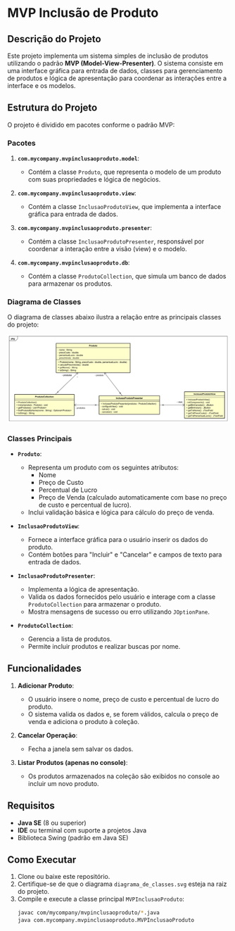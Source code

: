 # MVP Inclusão de Produto

## Descrição do Projeto

Este projeto implementa um sistema simples de inclusão de produtos utilizando o padrão **MVP (Model-View-Presenter)**. O sistema consiste em uma interface gráfica para entrada de dados, classes para gerenciamento de produtos e lógica de apresentação para coordenar as interações entre a interface e os modelos.

## Estrutura do Projeto

O projeto é dividido em pacotes conforme o padrão MVP:

### Pacotes

1. **`com.mycompany.mvpinclusaoproduto.model`**:
   - Contém a classe `Produto`, que representa o modelo de um produto com suas propriedades e lógica de negócios.
   
2. **`com.mycompany.mvpinclusaoproduto.view`**:
   - Contém a classe `InclusaoProdutoView`, que implementa a interface gráfica para entrada de dados.
   
3. **`com.mycompany.mvpinclusaoproduto.presenter`**:
   - Contém a classe `InclusaoProdutoPresenter`, responsável por coordenar a interação entre a visão (view) e o modelo.

4. **`com.mycompany.mvpinclusaoproduto.db`**:
   - Contém a classe `ProdutoCollection`, que simula um banco de dados para armazenar os produtos.

### Diagrama de Classes

O diagrama de classes abaixo ilustra a relação entre as principais classes do projeto:

![Diagrama de Classes](diagrama_de_classes.svg)

### Classes Principais

- **`Produto`**:
  - Representa um produto com os seguintes atributos:
    - Nome
    - Preço de Custo
    - Percentual de Lucro
    - Preço de Venda (calculado automaticamente com base no preço de custo e percentual de lucro).
  - Inclui validação básica e lógica para cálculo do preço de venda.

- **`InclusaoProdutoView`**:
  - Fornece a interface gráfica para o usuário inserir os dados do produto.
  - Contém botões para "Incluir" e "Cancelar" e campos de texto para entrada de dados.

- **`InclusaoProdutoPresenter`**:
  - Implementa a lógica de apresentação.
  - Valida os dados fornecidos pelo usuário e interage com a classe `ProdutoCollection` para armazenar o produto.
  - Mostra mensagens de sucesso ou erro utilizando `JOptionPane`.

- **`ProdutoCollection`**:
  - Gerencia a lista de produtos.
  - Permite incluir produtos e realizar buscas por nome.

## Funcionalidades

1. **Adicionar Produto**:
   - O usuário insere o nome, preço de custo e percentual de lucro do produto.
   - O sistema valida os dados e, se forem válidos, calcula o preço de venda e adiciona o produto à coleção.

2. **Cancelar Operação**:
   - Fecha a janela sem salvar os dados.

3. **Listar Produtos (apenas no console)**:
   - Os produtos armazenados na coleção são exibidos no console ao incluir um novo produto.

## Requisitos

- **Java SE** (8 ou superior)
- **IDE** ou terminal com suporte a projetos Java
- Biblioteca Swing (padrão em Java SE)

## Como Executar

1. Clone ou baixe este repositório.
2. Certifique-se de que o diagrama `diagrama_de_classes.svg` esteja na raiz do projeto.
3. Compile e execute a classe principal `MVPInclusaoProduto`:
   ```bash
   javac com/mycompany/mvpinclusaoproduto/*.java
   java com.mycompany.mvpinclusaoproduto.MVPInclusaoProduto
